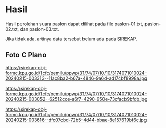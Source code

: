 # Hasil

Hasil perolehan suara paslon dapat dilihat pada file paslon-01.txt, paslon-02.txt, dan paslon-03.txt.

Jika tidak ada, artinya data tersebut belum ada pada SIREKAP.

## Foto C Plano

https://sirekap-obj-formc.kpu.go.id/1cfc/pemilu/ppwp/31/74/07/10/10/3174071010024-20240215-003313--11ac8ba2-b67a-4846-9a6d-ad174bf8998a.jpg

https://sirekap-obj-formc.kpu.go.id/1cfc/pemilu/ppwp/31/74/07/10/10/3174071010024-20240215-003052--62512cce-a6f7-4290-950e-73cfacb9bfdb.jpg

https://sirekap-obj-formc.kpu.go.id/1cfc/pemilu/ppwp/31/74/07/10/10/3174071010024-20240215-003616--dfc07cbd-72b5-4d44-bbae-8e157619bf6c.jpg
